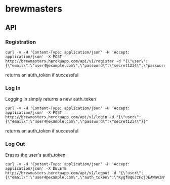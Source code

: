 # brewmasters


## API
### Registration
```
curl -v -H 'Content-Type: application/json' -H 'Accept: application/json' -X POST http://brewmasters.herokuapp.com/api/v1/register -d "{\"user\":{\"email\":\"user4@example.com\",\"password\":\"secret1234\",\"password_confirmation\":\"secret1234\"}}"
```

returns an auth_token if successful

### Log In
Logging in simply returns a new auth_token
```
curl -v -H 'Content-Type: application/json' -H 'Accept: application/json' -X POST http://brewmasters.herokuapp.com/api/v1/login -d "{\"user\":{\"email\":\"user4@example.com\",\"password\":\"secret1234\"}}"
```

returns an auth_token if successful

### Log Out
Erases the user's auth_token
```
curl -v -H 'Content-Type: application/json' -H 'Accept: application/json' -X DELETE http://brewmasters.herokuapp.com/api/v1/logout -d "{\"user\":{\"email\":\"user4@example.com\",\"auth_token\":\"Kygf8q6JzFqjJEAWaVZN\"}}"
```

